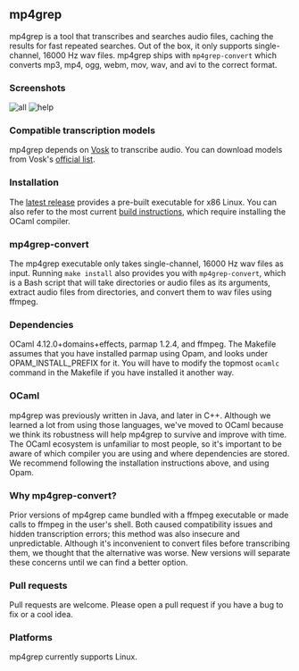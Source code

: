 mp4grep
-------
mp4grep is a tool that transcribes and searches audio files, caching the results for fast repeated searches. Out of the box, it only supports single-channel, 16000 Hz wav files. mp4grep ships with `mp4grep-convert` which converts mp3, mp4, ogg, webm, mov, wav, and avi to the correct format.

### Screenshots
![all](https://github.com/o-oconnell/mp4grep/blob/main/screenshots/mp4grep-example.png)
![help](https://github.com/o-oconnell/mp4grep/blob/main/screenshots/mp4grep-help.png)

### Compatible transcription models
mp4grep depends on [Vosk](https://alphacephei.com/vosk/) to transcribe audio. You can download models from Vosk's [official list](https://alphacephei.com/vosk/models).

### Installation
The [latest release](https://github.com/o-oconnell/mp4grep/releases) provides a pre-built executable for x86 Linux. You can also refer to the most current [build instructions](https://github.com/o-oconnell/mp4grep/releases/tag/0.1.3-linux), which require installing the OCaml compiler.

### mp4grep-convert
The mp4grep executable only takes single-channel, 16000 Hz wav files as input. Running `make install` also provides you with `mp4grep-convert`, which is a Bash script that will take directories or audio files as its arguments, extract audio files from directories, and convert them to wav files using ffmpeg.

### Dependencies
OCaml 4.12.0+domains+effects, parmap 1.2.4, and ffmpeg. The Makefile assumes that you have installed parmap using Opam, and looks under OPAM_INSTALL_PREFIX for it. You will have to modify the topmost `ocamlc` command in the Makefile if you have installed it another way. 

### OCaml
mp4grep was previously written in Java, and later in C++. Although we learned a lot from using those languages, we've moved to OCaml because we think its robustness will help mp4grep to survive and improve with time. The OCaml ecosystem is unfamiliar to most people, so it's important to be aware of which compiler you are using and where dependencies are stored. We recommend following the installation instructions above, and using Opam. 

### Why mp4grep-convert?
Prior versions of mp4grep came bundled with a ffmpeg executable or made calls to ffmpeg in the user's shell. Both caused compatibility issues and hidden transcription errors; this method was also insecure and unpredictable. Although it's inconvenient to convert files before transcribing them, we thought that the alternative was worse. New versions will separate these concerns until we can find a better option.

### Pull requests
Pull requests are welcome. Please open a pull request if you have a bug to fix or a cool idea.

### Platforms
mp4grep currently supports Linux.

